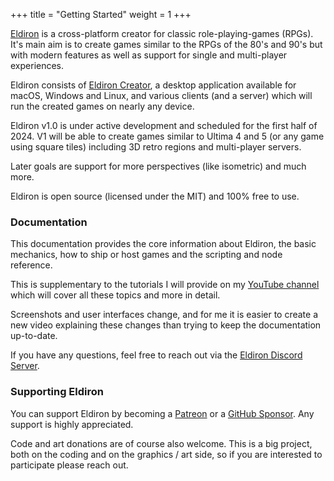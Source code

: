 +++
title = "Getting Started"
weight = 1
+++

[Eldiron](https://eldiron.com) is a cross-platform creator for classic role-playing-games (RPGs). It's main aim is to create games similar to the RPGs of the 80's and 90's but with modern features as well as support for single and multi-player experiences.

Eldiron consists of [Eldiron Creator](../creator/), a desktop application available for macOS, Windows and Linux, and various clients (and a server) which will run the created games on nearly any device.

Eldiron v1.0 is under active development and scheduled for the first half of 2024. V1 will be able to create games similar to Ultima 4 and 5 (or any game using square tiles) including 3D retro regions and multi-player servers.

Later goals are support for more perspectives (like isometric) and much more.

Eldiron is open source (licensed under the MIT) and 100% free to use.

### Documentation

This documentation provides the core information about Eldiron, the basic mechanics, how to ship or host games and the scripting and node reference.

This is supplementary to the tutorials I will provide on my [YouTube channel](https://www.youtube.com/channel/UCCmrO356zLQv_m8dPEqBUfA) which will cover all these topics and more in detail.

Screenshots and user interfaces change, and for me it is easier to create a new video explaining these changes than trying to keep the documentation up-to-date.

If you have any questions, feel free to reach out via the [Eldiron Discord Server](https://discord.gg/ZrNj6baSZU).

### Supporting Eldiron

You can support Eldiron by becoming a [Patreon](https://patreon.com/eldiron) or a [GitHub Sponsor](https://github.com/sponsors/markusmoenig). Any support is highly appreciated.

Code and art donations are of course also welcome. This is a big project, both on the coding and on the graphics / art side, so if you are interested to participate please reach out.
